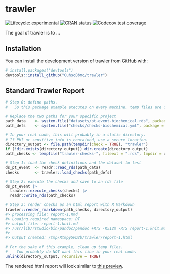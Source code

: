 
<!-- README.md is generated from README.Rmd. Please edit that file -->

# trawler

<!-- badges: start -->

[![Lifecycle:
experimental](https://img.shields.io/badge/lifecycle-experimental-orange.svg)](https://lifecycle.r-lib.org/articles/stages.html#experimental)
[![CRAN
status](https://www.r-pkg.org/badges/version/trawler)](https://CRAN.R-project.org/package=trawler)
[![Codecov test
coverage](https://codecov.io/gh/OuhscBbmc/trawler/branch/main/graph/badge.svg)](https://app.codecov.io/gh/OuhscBbmc/trawler?branch=main)
<!-- badges: end -->

The goal of trawler is to …

## Installation

You can install the development version of trawler from
[GitHub](https://github.com/) with:

``` r
# install.packages("devtools")
devtools::install_github("OuhscBbmc/trawler")
```

## Standard Trawler Report

``` r
# Step 0: define paths.
#   So this package example executes on every machine, temp files are used.

# Replace the two paths for your specific project
path_data    <- system.file("datasets/pt-event-biochemical.rds", package = "trawler")
path_defs    <- system.file("checks/checks-biochemical.yml", package = "trawler")

# In your real code, this will probably in a static directory.
# If PHI or sensitive info is contained, use a secure location.
directory_output <- file.path(tempdir(check = TRUE), "trawler")
if (!dir.exists(directory_output)) dir.create(directory_output)
path_checks <- tempfile("trawler-checks-", fileext = ".rds", tmpdir = directory_output)

# Step 1: load the check definitions and the dataset to test
ds_pt_event  <- readr::read_rds(path_data)
checks       <- trawler::load_checks(path_defs)

# Step 2: execute the checks and save to an rds file
ds_pt_event |>
  trawler::execute_checks(checks) |>
  readr::write_rds(path_checks)

# Step 3: render checks as an html report with R Markdown
trawler::render_rmarkdown(path_checks, directory_output)
#> processing file: report-1.Rmd
#> Loading required namespace: DT
#> output file: report-1.knit.md
#> /usr/lib/rstudio/bin/pandoc/pandoc +RTS -K512m -RTS report-1.knit.md --to html4 --from markdown+autolink_bare_uris+tex_math_single_backslash --output /tmp/Rtmpy5PD2b/trawler/report-1.html --lua-filter /home/wibeasley/R/x86_64-pc-linux-gnu-library/4.1/rmarkdown/rmarkdown/lua/pagebreak.lua --lua-filter /home/wibeasley/R/x86_64-pc-linux-gnu-library/4.1/rmarkdown/rmarkdown/lua/latex-div.lua --self-contained --variable bs3=TRUE --standalone --section-divs --table-of-contents --toc-depth 3 --variable toc_float=1 --variable toc_selectors=h1,h2,h3 --variable toc_collapsed=1 --variable toc_smooth_scroll=1 --variable toc_print=1 --template /home/wibeasley/R/x86_64-pc-linux-gnu-library/4.1/rmarkdown/rmd/h/default.html --no-highlight --variable highlightjs=1 --number-sections --variable theme=bootstrap --include-in-header /tmp/Rtmpy5PD2b/rmarkdown-strb799437a216a.html --mathjax --variable 'mathjax-url:https://mathjax.rstudio.com/latest/MathJax.js?config=TeX-AMS-MML_HTMLorMML'
#> 
#> Output created: /tmp/Rtmpy5PD2b/trawler/report-1.html

# For the sake of this example, clean up temp files.
#    You probably do NOT want this line in your real code.
unlink(directory_output, recursive = TRUE)
```

The rendered html report will look similar to [this
preview](https://htmlpreview.github.io/?https://github.com/OuhscBbmc/trawler/blob/main/inst/report-templates/rmarkdown-1/report-1.html).
